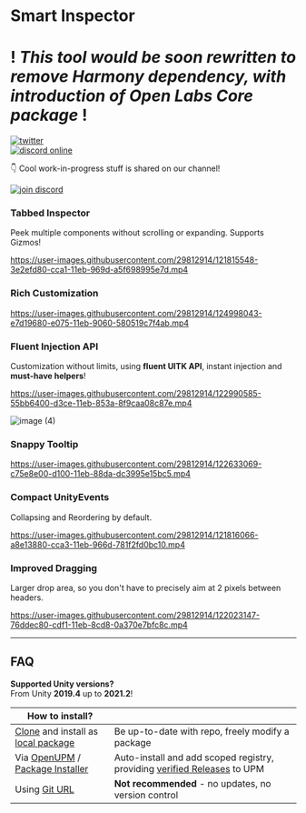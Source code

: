 # Smart Inspector
 
# ! ***This tool would be soon rewritten to remove Harmony dependency, with introduction of Open Labs Core package*** !

[![twitter](https://img.shields.io/twitter/follow/_neonage?style=social)](https://twitter.com/_neonage)\
[![discord online](https://img.shields.io/discord/830405926078644254?label=Open%20Labs&logo=discord&style=social)](https://discord.gg/wWpqvwuf8J)

👇 Cool work-in-progress stuff is shared on our channel!

[![join discord](https://user-images.githubusercontent.com/29812914/121816656-0cb93080-cca7-11eb-954a-344cfd31f530.png)](https://discord.gg/wWpqvwuf8J)
 
### **Tabbed Inspector** 
Peek multiple components without scrolling or expanding. Supports Gizmos!

https://user-images.githubusercontent.com/29812914/121815548-3e2efd80-cca1-11eb-969d-a5f698995e7d.mp4

### Rich Customization
https://user-images.githubusercontent.com/29812914/124998043-e7d19680-e075-11eb-9060-580519c7f4ab.mp4


### Fluent Injection API
Customization without limits, using **fluent UITK API**, instant injection and **must-have helpers**!

https://user-images.githubusercontent.com/29812914/122990585-55bb6400-d3ce-11eb-853a-8f9caa08c87e.mp4

![image (4)](https://user-images.githubusercontent.com/29812914/122992140-00805200-d3d0-11eb-8f5f-049bc54b24ac.png)

### Snappy Tooltip

https://user-images.githubusercontent.com/29812914/122633069-c75e8e00-d100-11eb-88da-dc3995e15bc5.mp4

### **Compact UnityEvents** 
Collapsing and Reordering by default.

https://user-images.githubusercontent.com/29812914/121816066-a8e13880-cca3-11eb-966d-781f2fd0bc10.mp4

### **Improved Dragging**
Larger drop area, so you don't have to precisely aim at 2 pixels between headers.

https://user-images.githubusercontent.com/29812914/122023147-76ddec80-cdf1-11eb-8cd8-0a370e7bfc8c.mp4

---------------------

## FAQ

**Supported Unity versions?**\
From Unity **2019.4** up to **2021.2**!

| **How to install?** | |
|-------------|-------------|
| [Clone](https://docs.github.com/en/github/creating-cloning-and-archiving-repositories/cloning-a-repository-from-github/cloning-a-repository#cloning-a-repository-to-github-desktop) and install as [local package](https://docs.unity3d.com/Manual/upm-ui-local.html)     | Be up-to-date with repo, freely modify a package  |
| Via [OpenUPM](https://openupm.com/packages/com.av.smart-inspector/) / [Package Installer](https://package-installer.glitch.me/v1/installer/OpenUPM/com.av.smart-inspector?registry=https%3A%2F%2Fpackage.openupm.com)    | Auto-install and add scoped registry, providing [verified Releases](https://github.com/neon-age/Smart-Inspector/releases) to UPM |
| Using [Git URL](https://docs.unity3d.com/Manual/upm-ui-giturl.html) | **Not recommended** - no updates, no version control  |
